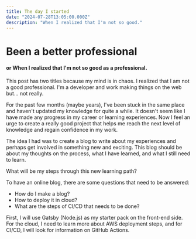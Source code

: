 ```yaml
---
title: The day I started
date: "2024-07-28T13:05:00.000Z"
description: "When I realized that I'm not so good."
---
```


# Been a better professional
#### or When I realized that I'm not so good as a professional.

This post has two titles because my mind is in chaos.
I realized that I am not a good professional. I'm a developer and work making things on the web but... not really.

For the past few months (maybe years), I've been stuck in the same place and haven't updated my knowledge for quite a while.
It doesn't seem like I have made any progress in my career or learning experiences.
Now I feel an urge to create a really good project that helps me reach the next level of knowledge and regain confidence in my work.

The idea I had was to create a blog to write about my experiences and perhaps get involved in something new and exciting.
This blog should be about my thoughts on the process, what I have learned, and what I still need to learn.

What will be my steps through this new learning path?

To have an online blog, there are some questions that need to be answered:
- How do I make a blog?
- How to deploy it in cloud?
- What are the steps of CI/CD that needs to be done?


First, I will use Gatsby (Node.js) as my starter pack on the front-end side.
For the cloud, I need to learn more about AWS deployment steps, and for CI/CD, I will look for information on GitHub Actions.
